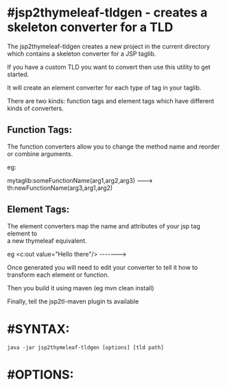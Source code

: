 

#jsp2thymeleaf-tldgen - creates a skeleton converter for a TLD
====================================================================

The jsp2thymeleaf-tldgen creates a new project in the current directory which
contains a skeleton converter for a JSP taglib.

If you have a custom TLD you want to convert then use this utility to get started.

It will create an element converter for each type of tag in your taglib.

There are two kinds: function tags and element tags which have different kinds of converters.

## Function Tags:
The function converters allow you to change the method name and reorder or combine arguments.

eg:

 mytaglib:someFunctionName(arg1,arg2,arg3)  ---> th:newFunctionName(arg3,arg1,arg2)

## Element Tags:

The element converters map the name and attributes of your jsp tag element to  
a new thymeleaf equivalent.

eg
<c:out value="Hello there"/>   ------->   <span th:text="Hello there"/>

Once generated you will need to edit your converter to tell it how to transform each
element or function.

Then you build it using maven  (eg mvn clean install)

Finally, tell the jsp2tl-maven plugin ts available

#SYNTAX:
==========

    java -jar jsp2thymeleaf-tldgen [options] [tld path]

#OPTIONS:
==========
